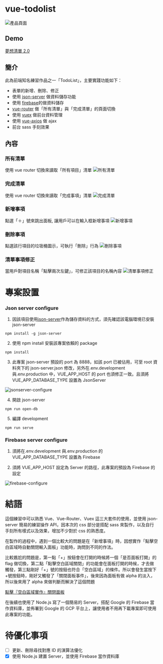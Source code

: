 # vue-todolist

![產品頁面](https://github.com/destiny5420/vue-todolist/blob/develop/page_source/todolist_banner.png)

## Demo

[夢想清單 2.0](destiny5420.github.io/vue-todolist/)

## 簡介

此為前端知名練習作品之一「TodoList」，主要實踐功能如下：

- 表單的新增、刪除、修正
- 使用 [json-server](https://www.npmjs.com/package/json-server) 做資料儲存功能
- 使用 [firebase](https://firebase.google.com/)的做資料儲存
- [vue-router](https://router.vuejs.org) 做「所有清單」與「完成清單」的頁面切換
- 使用 [vuex](https://vuex.vuejs.org) 做前台資料管理
- 使用 [vue-axios](https://www.npmjs.com/package/vue-axios) 做 ajax
- 前台 sass 手刻效果

## 內容

### 所有清單

使用 vue router 切換來讀取「所有項目」清單
![所有清單](https://github.com/destiny5420/vue-todolist/blob/develop/page_source/all-list.png)

### 完成清單

使用 vue router 切換來讀取「完成事項」清單
![完成清單](https://github.com/destiny5420/vue-todolist/blob/develop/page_source/done-list.png)

### 新增事項

點選「＋」號來跳出面板, 讓用戶可以在輸入框新增事項
![新增事項](https://github.com/destiny5420/vue-todolist/blob/develop/page_source/create.png)

### 刪除事項

點選該行項目的垃圾桶圖示，可執行「刪除」行為
![刪除事項](https://github.com/destiny5420/vue-todolist/blob/develop/page_source/delete.png)

### 清單事項修正

當用戶對項目名稱「點擊兩次左鍵」，可修正該項目的名稱內容
![清單事項修正](https://github.com/destiny5420/vue-todolist/blob/develop/page_source/editor.png)

# 專案設置

### Json server configure

1. 因該項目使用[json-server](https://www.npmjs.com/package/json-server)作為儲存資料的方式，須先確認該電腦環境已安裝 json-server

```
npm install -g json-server
```

2. 使用 npm install 安裝該專案依賴的 package

```
npm install
```

3. 此專案 json-server 預設的 port 為 8888，如該 port 已被佔用，可至 root 資料夾下的 json-server.json 修改，另外在.env.development 與.env.production 中，VUE_APP_HOST 的 port 也須修正一致。且須將 VUE_APP_DATABASE_TYPE 設置為 JsonServer

![jsonserver-configure](https://github.com/destiny5420/vue-todolist/blob/develop/page_source/project-setting-json-server.png)

4. 開啟 json-server

```
npm run open-db
```

5. 編譯 development

```
npm run serve
```

### Firebase server configure

1. 須將在.env.development 與.env.production 的 VUE_APP_DATABASE_TYPE 設置為 Firebase

2. 須將 VUE_APP_HOST 設定為 Server 的路徑，此專案的預設為 Firebase 的設定

![firebase-configure](https://github.com/destiny5420/vue-todolist/blob/develop/page_source/project-setting-firebase-server.png)

# 結語

這個練習中可以熟悉 Vue、Vue-Router、Vuex 這三大套件的使用，並使用 json-server 簡易的練習操作 API，因本次的 css 部分是搭配 sass 來製作，以及自行手刻所有樣式以及效果，增加不少對於 css 的熟悉度。

在製作的過程中，遇到一個比較大的問題是在「新增事項」時，因想實作「點擊空白區域時自動關閉輸入面板」功能時，詢問到不同的作法。

比較尷尬的問題是，第一點「+」按鈕會在打開的時候將一個「是否面板打開」的 flag 做切換，第二點「點擊空白區域關閉」的功能會在面板打開的時候，才去做觸發，第三點剛好「+」號的按鈕也符合「空白區域」的條件。所以會發生當按下+號按鈕時，剛好又觸發了「關閉面板事件」，後來因為面板有做 alpha 的淡入，所以後來用了 alpha 來做判斷而解決了這個問題

[點擊『空白區域實作』關閉面板](https://codepen.io/paper_hsiao/pen/KKzVYXy?fbclid=IwAR2bQ5hrcuIh_ThHY_du5iTEKXsJbiwwsHN9N729P7AEbST9PP9ruAJEtSM)

在後續也使用了 Node.js 寫了一個簡易的 Server，搭配 Google 的 Firebase 當作資料庫，並佈署到 Google 的 GCP 平台上，讓使用者不用再下載專案即可使用此專案的功能。

# 待優化事項

- [ ] 更新、刪除尋找對應 ID 的演算法優化
- [x] 使用 Node.js 建置 Server，並使用 Firebase 當作資料庫
